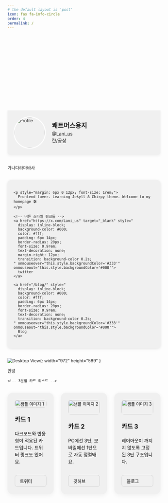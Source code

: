 ```yaml
---
# the default layout is 'post'
icon: fas fa-info-circle
order: 4
permalink: /
---
```



<!-- 트위터 스타일 헤더 -->

<div style="margin-bottom: 2rem;">
  <div style="width: 100%; height: 250px; background-image: url('https://lh3.googleusercontent.com/d/1NiNnUI8a-3JhyMEn6s7p2fpHefNWNbYv'); background-size: cover; background-position: center; border-radius: 8px 8px 0 0;"></div>
  <div style="background-color: var(--card-bg, #f0f0f0); padding: 20px; display: flex; align-items: center; gap: 20px; border-radius: 0 0 8px 8px; box-shadow: 0 4px 8px rgba(0,0,0,0.05);">
    <img src="https://cdn.bsky.app/img/avatar/plain/did:plc:3mlufguxaoz4g7zqc6peip52/bafkreielw2ynytukd5cm4ln5wx67rcu2p5spszflext32456scsmwi643u@jpeg" alt="Profile" style="width: 100px; height: 100px; border-radius: 50%; border: 3px solid white; object-fit: cover;">
    <div>
      <h2 style="margin: 0;">쾌트머스용지</h2>
      <p style="margin: 0.3rem 0; font-size: 0.95rem; color: var(--text-color);">
        @Lani_us<br>랸/공삼
      </p>
    </div>
  </div>
</div>

<article class="px-1">
  <!-- 여기에 기존 본문 콘텐츠 들어감 -->

가나다라마바사

</article>


<br/>

<div style="
  display: flex;
  flex-wrap: wrap;
  align-items: center;
  gap: 20px;
  padding: 20px;
  border-radius: 12px;
  background-color: var(--card-bg, #f0f0f0);
  box-shadow: 0 2px 8px rgba(0,0,0,0.1);
  margin-bottom: 2rem;
">

  <!-- 텍스트 정보 -->
  <div style="flex: 1; min-width: 240px;">

    <p style="margin: 6px 0 12px; font-size: 1rem;">
      Frontend lover. Learning Jekyll & Chirpy theme. Welcome to my homepage 🛠️
    </p>

    <!-- 버튼 스타일 링크들 -->
    <a href="https://x.com/Lani_us" target="_blank" style="
      display: inline-block;
      background-color: #000;
      color: #fff;
      padding: 6px 14px;
      border-radius: 20px;
      font-size: 0.9rem;
      text-decoration: none;
      margin-right: 12px;
      transition: background-color 0.2s;
    " onmouseover="this.style.backgroundColor='#333'" onmouseout="this.style.backgroundColor='#000'">
      twitter
    </a>

    <a href="/blog/" style="
      display: inline-block;
      background-color: #000;
      color: #fff;
      padding: 6px 14px;
      border-radius: 20px;
      font-size: 0.9rem;
      text-decoration: none;
      transition: background-color 0.2s;
    " onmouseover="this.style.backgroundColor='#333'" onmouseout="this.style.backgroundColor='#000'">
      Blog
    </a>
  </div>
</div>



![Desktop View](https://lh3.googleusercontent.com/d/1NiNnUI8a-3JhyMEn6s7p2fpHefNWNbYv){: width="972" height="589" }

안녕

    <!-- 3분할 카드 리스트 -->

<style>
  .card-grid {
    display: grid;
    grid-template-columns: repeat(3, 1fr); /* PC에서 3단 고정 */
    gap: 1.5rem;
    margin-top: 2rem;
  }

  @media (max-width: 768px) {
    .card-grid {
      grid-template-columns: 1fr; /* 모바일에서 1단 */
    }
  }

  .card {
    background-color: var(--card-bg, #f0f0f0);
    color: var(--text-color, #000);
    padding: 1.5rem;
    border-radius: 1rem;
    box-shadow: 0 4px 16px rgba(0, 0, 0, 0.06);
    transition: transform 0.2s ease-in-out;
    display: flex;
    flex-direction: column;
    justify-content: space-between;
  }

  .card:hover {
    transform: translateY(-4px);
  }

  .card img {
    width: 100%;
    border-radius: 0.5rem;
    margin-bottom: 1rem;
  }

  .card h3 {
    font-size: 1.25rem;
    margin: 0.5rem 0;
  }

  .card p {
    font-size: 0.95rem;
    line-height: 1.5;
  }

  .card a.button {
    display: inline-block;
    margin-top: 1rem;
    padding: 0.5rem 1rem;
    font-size: 0.9rem;
    border-radius: 0.5rem;
    background-color: var(--card-bg, #f0f0f0);
    color: var(--text-color, #000);
    border: 1px solid var(--border-color, #ccc);
    text-decoration: none;
    transition: background-color 0.3s;
  }

  .card a.button:hover {
    background-color: var(--link-hover-bg, #e0e0e0);
  }
</style>

<div class="card-grid">
  <div class="card">
    <img src="https://via.placeholder.com/300x150" alt="샘플 이미지 1">
    <h3>카드 1</h3>
    <p>다크모드와 반응형이 적용된 카드입니다. 트위터 링크도 있어요.</p>
    <a href="https://twitter.com" class="button" target="_blank">트위터</a>
  </div>

  <div class="card">
    <img src="https://via.placeholder.com/300x150" alt="샘플 이미지 2">
    <h3>카드 2</h3>
    <p>PC에선 3단, 모바일에선 1단으로 자동 정렬돼요.</p>
    <a href="https://github.com" class="button" target="_blank">깃허브</a>
  </div>

  <div class="card">
    <img src="https://via.placeholder.com/300x150" alt="샘플 이미지 3">
    <h3>카드 3</h3>
    <p>레이아웃이 깨지지 않도록 고정된 3단 구조입니다.</p>
    <a href="/blog" class="button">블로그</a>
  </div>
</div>
